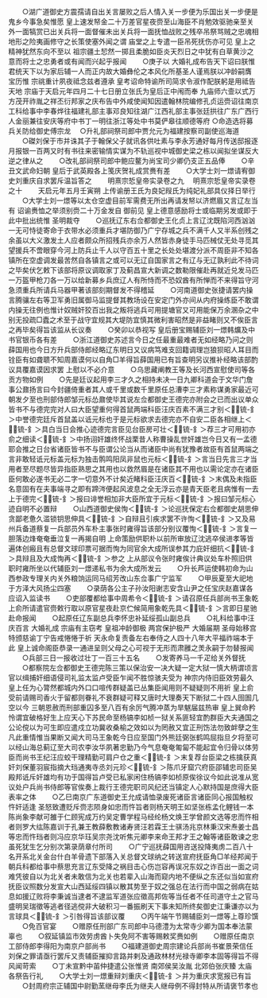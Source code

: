 <!-- { "loadSidebar": true } -->
　　○湖广道御史方震孺请自出关言屡败之后人情入关一步便为乐国出关一步便是鬼乡今事急矣惟愿  皇上速发帑金二十万差官星夜赍至山海臣不肖勉效驱驰亲至关外一面犒赏已出关兵将一面督催未出关兵将一面抚恤战败之残卒吊祭骂贼之忠魂相地形之险夷画修守之长策使塞外闻之谓  庙堂之上专遣一臣吊死抚伤亦可见  皇上之精神犹然东向不至以  祖宗疆土恝然一掷且柔脆如臣炎天烈日之中犹有白草黄沙之意而将士之忠勇者或有闻而兴起乎报闻
　　○庚子以  大婚礼成布告天下诏曰朕惟君统天下以为家后辅一人而正内故大婚彝伦之本风化所基圣人谨焉朕以冲龄嗣膺  宝历惟  宗祧重计夙夜祗念兹者遵承  皇考诏命特谕所司简求令淑作配朕躬是用祗告  天地  宗庙于天启元年四月二十七日册立张氏为皇后正中闱而奉  九庙师六壸以式万方茂开祚胤之祥丕衍邦家之庆布告中外咸使闻知因遣翰林院编修孔贞运赍诏往南京工科给事中李春烨往福建礼部主事邓良知往湖广江西礼部主事张廷拱往广东广西行人金丽兼往安庆等府中书丁一明往浙江等处中书莫俨皋往顺德等府
○命造选将募兵关防给御史傅宗龙
　○升礼部祠祭司郎中贾允元为福建按察司副使巡海道
　　○磔刘保于市并诛其子于翰保父子就讯各供吐素与李永芳通好每月传送邸报逐月报银一百两又时有书往来密输情实谋为不轨巡视中城御史梁之栋以闻拟坐谋反大逆之律从之
　　○改礼部祠祭司郎中鲍应鳌为尚宝司少卿仍支正五品俸
　　○辛丑文武命妇朝  皇后于武英殿各上笺庆贺礼成赏赉有差
　　○大学士刘一燝请宥御史刘重庆自求罢斥温旨答之
　　明熹宗悊皇帝实录卷之九
　明熹宗悊皇帝实录卷之十
　　天启元年五月壬寅朔  上传谕册王氏为良妃叚氏为纯妃礼部具仪择日举行
　　○大学士刘一燝等以太仓空虚目前军需费无所出再请发帑以济燃眉又言辽左当有  诏谕赉恤之举须别赍二十万金发自  御前见  皇上德意感励将士或临期另发或即于此中批出统惟  圣明裁夺
　　○巡抚辽东右佥都御史王化贞上言辽沈既陷河西汹汹一无可恃徒寄命于衣带水必须重兵才堪防御乃广宁存城之兵不满千人又半系创残之余虽以大义激发土人应者颇众所招残兵亦余万人然皆赤身徒手马匹械仗无处寻觅其望援兵不啻眼穿今河上防兵止千人以守百五十里之长处处堪渡分派不周臣非不知各镇所在空虚调发最苦然自各镇言之或可以无辽自国家言之有辽与无辽孰利此不待词之毕矣伏乞敕下该部将原议调取家丁及蓟昌宣大新调之数勒限催赴再就近兑发马匹一万盔甲枪刀各一万以给新募乡兵庶辽人有所恃而不恐奴酋有所惮而不来得旨守河急须重兵所请兵马器甲著该部刻期督发不得稽延
　　○河南道御史张捷请罢内操言腾骧左右等卫军勇旧属御马监提督其教场设在安定门外亦间从内府操练臣不敢谓内操无往例也惟计奴贼奸狡百出我之叛将逃兵可用提塘官又可用能保万余溷杂之中别无投疏□蠹之术至于战守宜规其大堤防宜慎其微利害昭然是非益睹则又不俟臣言之再毕矣得旨该监从长议奏
　　○癸卯以恭视写  皇后册宝赐辅臣刘一燝韩爌及中书官银币各有差
　　○浙江道御史苏述言今日之任最重最难者无如经略乃问之则薛国用也今日方升兵部侍郎经略辽东明日又议病笃难支回籍调理岂狼狈昭人耳目而铨臣有如聋聩不知周嘉谟何以自角□羊得旨薛国用已有旨查明另议推补经略该部酌议具覆嘉谟因求罢  上慰以不必介意
　　○乌思藏阐教王等及长河西宣慰使司等各贡方物如例
　　○先是廷议起用李三才久之相持未决一日九卿科道会于文华门詹事公鼐扬言曰今封疆倚重者其人或千里或数千里原任总漕李三才素称谋勇家最近可朝发夕至也刑部侍郎邹元标怂鼐使毕其说左佥都御史王德完亦附会之已而出议单众皆书不与德完完对人曰大臣望重何得首鼠两端科臣汪庆百素不满三才别＜锍-釒＞中誉德完廷斥首鼠盖以诋元标也于是元标欲求去德完亦不自安二臣各相继上＜锍-釒＞具白当日会推心迹德完言臣见台臣房可壮＜锍-釒＞荐三才可用初亦俞之细读＜锍-釒＞中扬诩奸雄终怀战栗昔人称曹操乱世奸雄岂今日又有一孟德耶会推之日台省诸臣皆书不与臣谓公论当从而诸臣中尚有犹豫者故臣有首鼠两端之言非敢轻诋元标盖元标为独击鹘鸣阳凤非鼠也元标＜锍-釒＞言当日先言三才当用者至尽题尽皆异指臣熟思之其用也以救然眉是在诸臣其不用也以需论定亦在诸臣臣何敢必遂书无必二字一切意外不计矣近睹科臣汪庆百＜锍-釒＞末偶及未指臣名意固有在夫事端寻之即有蹄涔便起风波息之全无浮云亦是青天臣老且病惟有一去  上于德完＜锍-釒＞报曰诽誉相加非大臣所宜于元标＜锍-釒＞报曰邹元标心迹自明不必置辩
　　○山西道御史侯恂＜锍-釒＞论巡抚保定右佥都御史胡思伸贪鄙老惫久滥锁钥思伸具＜锍-釒＞自辩且引疾求罢不许恂＜锍-釒＞又及易州兵备道蔡复一兵部员外车朴主事张时雍得旨该部分别议覆恂＜锍-釒＞言复一胆落边烽奄奄垂泣复一再揭自明  上命策励供职朴以前所审放辽沈逃卒侯进孝等皆遍体创瘢且有总督文球印票可据而恂为同官余大成所误参其力庇奸细抗＜锍-釒＞具辩且及大成恂再＜锍-釒＞参之  上从部议令张时雍俟计典议处车朴照旧供职时雍所坐以代辅臣刘一燝递私书为余大成所发云
　　○升长芦运使韩初命为山西参政专理关内关外粮饷运同马绍芳改山东佥事广宁监军
　　○甲辰夏至大祀地于方泽大风扬尘四塞
　　○录荫各公主子孙汝阳谢志安含山尹之任宝庆赵嘉谋各应诏入监读书
　　○吏部覆都给事中周希令＜锍-釒＞请召原任兵部尚书王象乾  上俞所请遣官赍敕行取以原官星夜赴京伫候简用象乾先具＜锍-釒＞言即日星驰赴命报闻
　　○起原任辽东副总兵李怀忠补延绥孤山副总兵
　　○礼科给事中汪庆百言  大婚礼成  宗庙有主窃考  皇祖冲龄御极  两宫保护极严  大婚届期  圣母始移宫特颁慈谕丁宁告戒惓惓于祈  天永命复责备左右奉侍之人四十八年大平福祚端本于此  皇上诚命阁臣恭录一通进呈则父母之心可视于无形而肃雝之羙永嗣于勿替报闻
　　○兵部三日一报收过壮丁一百三十五名
　　○发寄养马一千疋给关外督抚
　　○都察院左佥都御史王德完陈三策以保治安一决大疑一定大狱一慎大柄谓顷言官以缉捕奸细语侵司礼监太监卢受臣乍闻不胜惊骇夫受为  神宗内侍旧臣效劳最久  皇上任为心膂然都城内外口口喧传群疑盖已丛集臣闻用则不疑疑则不用祈  皇上俞受前请赐司香火于留都则眷礼不衰群疑可释又唐时大理奏天下断狱二十四人囹圄几空以今  三朝恩赦而刑部重囚多至八百有余厉气腾冲蒸为旱魃届兹热审  皇上巽命矜怜谓宜破格好生上应天心下苏民命至杨镐李如桢一狱关系匪轻宜酌群臣大夫通国之公论傥以为可生即应遣戍立功冀收桑榆之效如以为罔赦又宜正刑饬法勿致衅孽之生凡此重情惟当果断又闻大司马王象乾今日应至国门外熊廷弼张鹤鸣屈指旦夕将至可以经山海总蓟辽至大司农李汝华夙著忠勤乃今气息奄奄匍匐不能起宜令归骨以体劳臣而尚书王纪汪应蛟干理精勤可肩户仓之重＜锍-釒＞末复荐台臣梁之栋擒获真奸刘保董羽宸指摘大珰通夷寺丞刘元珍＜锍-釒＞陈爪牙窟穴府臣邵辅忠司臣吴殿邦诋斥奸雄均有功于国得旨卢受已私家闲住杨镐李如桢原俟徐议今如此说准从宽议处户兵尚书侍郎等官俟奏上裁行王德完职司风纪还当镇定人心默持国是庶得大臣表率之体
　　○乙巳南京广东道御史王允成请恤录废死诸臣言诸臣同心报国触权忤奸适逢  圣怒致遭贬斥赍志陨身如忠而忤旨者则杨天明王如坚张栋孟化鲤钱一本陈尚象李献可雒于仁顾宪成万约吴定曹学程马经纶杨文焕王学曾颜文选等忠而忤相者则罗大纮陈嘉训于孔兼王教薛敷教诸寿贤汪若霖王士骐汤兆京林秉汉宋焘姜士昌等忠而忤珰者则冯应京华珏吴宗尧沈听焦元卿李来命王邦才王之翰等诸臣敢谏之忠虽死犹生乞分别次第录荫章付所司
　　○广宁巡抚薛国用咨送投降夷虏二百八十名开系北关金台什白羊骨遗下部落入关总督文球纳之转送宣府抚臣角□羊经邦闻于朝兵科都给事中蔡思充言辽东受降之祸目击心伤岂容再误况东奴之诈百出一面之词难凭彼自以为北关者未敢信为北关也若辈入山海而窥内地不便纵之东还似当如宣府抚臣议照数分发宣大山西延绥四镇以散其势至于奴之强总在法行而中国之弱病在姑息如援辽败将李秉诚当逮者不逮监军道张应徵高邦佐等当任者不任司道守土之官马盛明吴瑞徵等逃者径逃傥非大破积习一番振刷天下事未知所终矣御史江秉谦亦以为言球具＜锍-釒＞引咎得旨该部议覆
　　○丙午端午节赐辅臣刘一燝等上尊珍馔
　　○免百官宴
　　○赠原任刑部广东司郎中马德澧为太常寺少卿为国本奉法蒙辜也
　　○叙延镇监市效劳虏酋卜失免阿不害等赐敕奖赉如例
　　○赠原任南京工部侍郎李得阳为南京户部尚书
　　○福建道御史周宗建论兵部尚书崔景荣信任刘保之罪请亟行罢斥又责辅臣摧抑言路并剌及通政林材光禄寺卿李本固等得旨不得风闻苛索
　　○丁未宣黔中苖仲捷遣公张惟贤  南郊侯吴汝胤  北郊伯张庆臻  太庙各祭告行礼
　　○大学士刘一燝重辩刘重庆＜锍-釒＞并为重庆求宽报已有旨
　　○封周府宗正辅国中尉勤蓔继母李氏为继夫人继母例不得封特从所请褒节孝也

